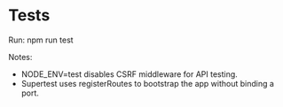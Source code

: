 # Tests

Run: npm run test

Notes:
- NODE_ENV=test disables CSRF middleware for API testing.
- Supertest uses registerRoutes to bootstrap the app without binding a port.